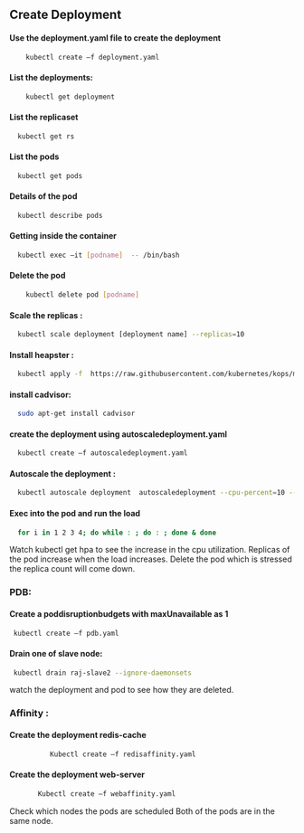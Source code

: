 ## Create Deployment 
 #### Use the deployment.yaml  file to create the deployment
```bash 
	kubectl create –f deployment.yaml
```
 #### List the deployments:
```bash  
	kubectl get deployment
```  
#### List the replicaset
```bash 
  kubectl get rs
```               
#### List the pods
```bash
  kubectl get pods
```                
####  Details of the pod
```bash
  kubectl describe pods
``` 
#### Getting inside the container 
```bash
  kubectl exec –it [podname]  -- /bin/bash
```
#### Delete the pod
```bash
	kubectl delete pod [podname]
```

#### Scale the replicas : 
```bash
  kubectl scale deployment [deployment name] --replicas=10
```  
#### Install heapster :
```bash 
  kubectl apply -f  https://raw.githubusercontent.com/kubernetes/kops/master/addons/monitoring-standalone/v1.6.0.yaml
```
#### install cadvisor:
```bash
  sudo apt-get install cadvisor
```
#### create the deployment using autoscaledeployment.yaml
```bash
  kubectl create –f autoscaledeployment.yaml
```  
#### Autoscale the deployment :
```bash
  kubectl autoscale deployment  autoscaledeployment --cpu-percent=10 --min=1 --max=10
``` 
#### Exec into the pod and run the load
```bash
  for i in 1 2 3 4; do while : ; do : ; done & done
```  
  Watch kubectl get hpa to see the increase in the cpu utilization.
  Replicas of the pod increase when the load increases.
  Delete the pod which is stressed the replica count will come down.

### PDB: 
#### Create a poddisruptionbudgets with maxUnavailable as 1
```bash
 kubectl create –f pdb.yaml
``` 
#### Drain one of slave node:
```bash
 kubectl drain raj-slave2 --ignore-daemonsets
``` 
  watch the deployment  and pod to see how they are deleted.

### Affinity :
#### Create the deployment redis-cache
```bash
          Kubectl create –f redisaffinity.yaml
```          
#### Create the deployment web-server
```bash
       Kubectl create –f webaffinity.yaml
```       
  Check which nodes the pods are scheduled
  Both of the pods are in the same node.
